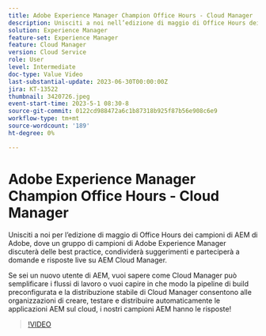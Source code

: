 ```yaml
---
title: Adobe Experience Manager Champion Office Hours - Cloud Manager
description: Unisciti a noi nell’edizione di maggio di Office Hours dei campioni di AEM Adobe Experience Manager di Adobe per discutere delle best practice, condividere i suggerimenti e partecipare a domande e risposte live su AEM Cloud Manager.Se sei un nuovo utente dell’AEM, vuoi sapere come Cloud Manager può semplificare i flussi di lavoro oppure vuoi capire in che modo la pipeline di build preconfigurata e la distribuzione stabile di Cloud Manager consentono alle organizzazioni di creare, testare e distribuire automaticamente le applicazioni AEM sul cloud, i nostri campioni di AEM avranno le risposte!
solution: Experience Manager
feature-set: Experience Manager
feature: Cloud Manager
version: Cloud Service
role: User
level: Intermediate
doc-type: Value Video
last-substantial-update: 2023-06-30T00:00:00Z
jira: KT-13522
thumbnail: 3420726.jpeg
event-start-time: 2023-5-1 08:30-8
source-git-commit: 0122cd988472a6c1b87318b925f87b56e908c6e9
workflow-type: tm+mt
source-wordcount: '189'
ht-degree: 0%

---
```



# Adobe Experience Manager Champion Office Hours - Cloud Manager

Unisciti a noi per l’edizione di maggio di Office Hours dei campioni di AEM di Adobe, dove un gruppo di campioni di Adobe Experience Manager discuterà delle best practice, condividerà suggerimenti e parteciperà a domande e risposte live su AEM Cloud Manager.

Se sei un nuovo utente di AEM, vuoi sapere come Cloud Manager può semplificare i flussi di lavoro o vuoi capire in che modo la pipeline di build preconfigurata e la distribuzione stabile di Cloud Manager consentono alle organizzazioni di creare, testare e distribuire automaticamente le applicazioni AEM sul cloud, i nostri campioni AEM hanno le risposte!

>[!VIDEO](https://video.tv.adobe.com/v/3420726/?learn=on)
